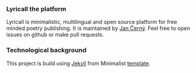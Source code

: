 
### Lyricall the platform
Lyricall is minimalistic, multilingual and open source platform for free minded poetry 
publishing. It is maintained by [Jan Černý](https://blackblog.cz/). Feel free to open
issues on github or make pull requests.

### Technological background
This project is build using [Jekyll](https://jekyllrb.com/) from Minimalist 
[template](https://github.com/Trybnetic/minimalist/).
 
